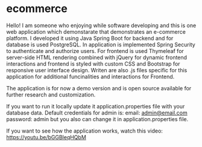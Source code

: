 # ecommerce

Hello! I am someone who enjoying while software developing and this is one web application which demonstarate that demonstrates an e-commerce platform.
I developed it using Java Spring Boot for backend and for database is used PostgreSQL.
In application is implemented Spring Security to authenticate and authorize users.
For frontend is used Thymeleaf for server-side HTML rendering 
combined with jQuery for dynamic frontend interactions and frontend is styled with custom CSS and Bootstrap for responsive user interface design.
Writen are also .js files specific for this application for additional funcinalities and interactions for Frontend.

The application is for now a demo version and is open source available for further research and customization.

If you want to run it locally update it application.properties file with your database data.
Default credentials for admin is:
email: admin@email.com
password: admin
but you also can change it in application.properties file.

If you want to see how the application works, watch this video: https://youtu.be/bGGBleqHQbM

